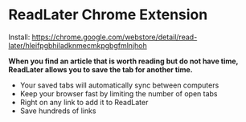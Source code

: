 ReadLater Chrome Extension
===========
Install: https://chrome.google.com/webstore/detail/read-later/hleifpgbhiladknmecmkpgbgfmlnjhoh

**When you find an article that is worth reading but do not have time, ReadLater allows you to save the tab for another time.**

 - Your saved tabs will automatically sync between computers
 - Keep your browser fast by limiting the number of open tabs
 - Right on any link to add it to ReadLater
 - Save hundreds of links
